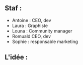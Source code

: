 
## Staf :
- Antoine : CEO, dev
- Laura : Graphiste
- Louna : Community manager
- Romuald CEO, dev
- Sophie : responsable marketing 

## L'idée :

  